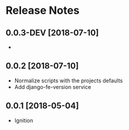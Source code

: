 # Release Notes

## 0.0.3-DEV [2018-07-10]

-



## 0.0.2 [2018-07-10]

- Normalize scripts with the projects defaults
- Add django-fe-version service



## 0.0.1 [2018-05-04]

- Ignition
